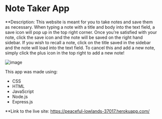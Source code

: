 # Note Taker App

**Description:
This website is meant for you to take notes and save them as necessary. When typing a note with a title and body into the text field, a save icon will pop up in the top right corner. Once you're satisfied with your note, click the save icon and the note will be saved on the right hand sidebar. If you wish to recall a note, click on the title saved in the sidebar and the note will load into the text field. To cancel this and add a new note, simply click the plus icon in the top right to add a new note!

![image](https://user-images.githubusercontent.com/83778354/128642106-7f094bcd-a0f5-4632-84ce-4b9e49c17acd.png)

This app was made using:
* CSS
* HTML
* JavaScript
* Node.js
* Express.js
 
**Link to the live site: https://peaceful-lowlands-37017.herokuapp.com/
